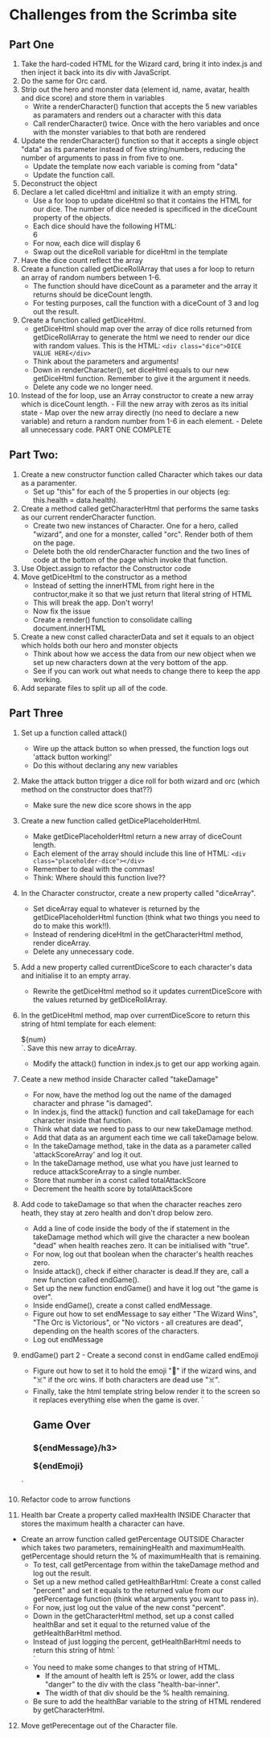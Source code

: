 # Challenges from the Scrimba site
## Part One
1. Take the hard-coded HTML for the Wizard card, bring it into index.js and then inject it back into its div with JavaScript.
2. Do the same for Orc card. 
3. Strip out the hero and monster data (element id, name, avatar, health and dice score) and store them in variables
    - Write a renderCharacter() function that accepts the 5 new variables as paramaters and renders out a character with this data
    - Call renderCharacter() twice. Once with the hero variables and once with the monster variables to that both are rendered
4. Update the renderCharacter() function so that it accepts a single object "data" as its parameter instead of five string/numbers, reducing the number of arguments to pass in from five to one.
    - Update the template now each variable is coming from "data"
    - Update the function call.
5. Deconstruct the object
6. Declare a let called diceHtml and initialize it with an empty string. 
    - Use a for loop to update diceHtml so that it contains the HTML for our dice. The number of dice needed is specificed in the diceCount property of the objects.
    - Each dice should have the following HTML: <div class="dice">6</div>
    - For now, each dice will display 6
    - Swap out the diceRoll variable for diceHtml in the template
7. Have the dice count reflect the array 
8. Create a function called getDiceRollArray that uses a for loop to return an array of random numbers between 1-6.
    - The function should have diceCount as a parameter and the array it returns should be diceCount length. 
    - For testing purposes, call the function with a diceCount of 3 and log out the result. 
9. Create a function called getDiceHtml. 
    - getDiceHtml should map over the array of dice rolls returned from getDiceRollArray to generate the html we need to render our dice with random values. This is the HTML: `<div class="dice">DICE VALUE HERE</div>`
    - Think about the parameters and arguments!
    - Down in renderCharacter(), set diceHtml equals to our new getDiceHtml function. Remember to give it the argument it needs. 
    - Delete any code we no longer need.
10.  Instead of the for loop, use an Array constructor to create a new array which is diceCount length.
    - Fill the new array with zeros as its initial state
    - Map over the new array directly (no need to declare a new variable) and return a random number from 1-6 in each element.
    -  Delete all unnecessary code.
PART ONE COMPLETE

## Part Two: 
1. Create a new constructor function called Character which takes our data as a paramenter.
    - Set up "this" for each of the 5 properties in our objects (eg: this.health = data.health).
2. Create a method called getCharacterHtml that performs the same tasks as our current renderCharacter function.
    - Create two new instances of Character. One for a hero, called "wizard", and one for a monster, called "orc". Render both of them on the page.
    - Delete both the old renderCharacter function and the two lines of code at the bottom of the page which invoke that function.
3. Use Object.assign to refactor the Constructor code  
4. Move getDiceHtml to the constructor as a method
    - Instead of setting the innerHTML from right here in the contructor,make it so that we just return that literal string of HTML
    - This will break the app. Don't worry!
    - Now fix the issue
    - Create a render() function to consolidate calling document.innerHTML
5. Create a new const called characterData and set it equals to an object which holds both our hero and monster objects
    - Think about how we access the data from our new object when we set up new characters down at the very bottom of the app. 
    - See if you can work out what needs to change there to keep the app working.
6. Add separate files to split up all of the code. 

## Part Three
1. Set up a function called attack()
    - Wire up the attack button so when pressed, the function logs out 'attack button working!'
    - Do this without declaring any new variables
2. Make the attack button trigger a dice roll for both wizard and orc (which method on the constructor does that??)
    - Make sure the new dice score shows in the app
3. Create a new function called getDicePlaceholderHtml.
    - Make getDicePlaceholderHtml return a new array of diceCount length.
    - Each element of the array should include this line of HTML: `<div class="placeholder-dice"></div>`
    - Remember to deal with the commas!
    - Think: Where should this function live??
4. In the Character constructor, create a new property called "diceArray".
    - Set diceArray equal to whatever is returned by the getDicePlaceholderHtml function (think what two things you need to do to make this work!!).
    - Instead of rendering diceHtml in the getCharacterHtml method, render diceArray.
    - Delete any unnecessary code.
5. Add a new property called currentDiceScore to each character's data and initialise it to an empty array.
    - Rewrite the getDiceHtml method so it updates currentDiceScore with the values returned by getDiceRollArray.
6. In the getDiceHtml method, map over currentDiceScore to return this string of html template for each element: <div class="dice">${num}</div>`. Save this new array to diceArray.
    - Modify the attack() function in index.js to get our app working again.
7. Ceate a new method inside Character called "takeDamage"
    - For now, have the method log out the name of the damaged character and phrase "is damaged".
    - In index.js, find the attack() function and call takeDamage for each character inside that function. 
    - Think what data we need to pass to our new takeDamage method.
    - Add that data as an argument each time we call takeDamage below.
    - In the takeDamage method, take in the data as a parameter called 'attackScoreArray' and log it out.
    - In the takeDamage method, use what you have just learned to reduce attackScoreArray to a single number.
    - Store that number in a const called totalAttackScore
    - Decrement the health score by totalAttackScore
8. Add code to takeDamage so that when the character reaches zero heath, they stay at zero health and don't drop below zero.
    - Add a line of code inside the body of the if statement in the takeDamage method which will give the character a new boolean "dead" when health reaches zero. It can be initialised with "true".
    - For now, log out that boolean when the character's health reaches zero.
    - Inside attack(), check if either character is dead.If they are, call a new function called endGame().
    - Set up the new function endGame() and have it log out "the game is over".
    - Inside endGame(), create a const called endMessage. 
    - Figure out how to set endMessage to say either "The Wizard Wins", "The Orc is Victorious", or "No victors - all creatures are dead", depending on the health scores of the characters.
    - Log out endMessage
9. endGame() part 2 - Create a second const in endGame called endEmoji
    - Figure out how to set it to hold the emoji "🔮" if the wizard wins, and "☠️" if the orc wins. If both characters are dead use "☠️".
    - Finally, take the html template string below render it to the screen so it replaces everything else when the game is over.
     `<div class="end-game">
        <h2>Game Over</h2>
        <h3>${endMessage}/h3>
        <p class="end-emoji">${endEmoji}</p>
    </div>` 
    
10. Refactor code to arrow functions
11. Health bar Create a property called maxHealth INSIDE Character that 
stores the maximum health a character can have.
- Create an arrow function called getPercentage OUTSIDE Character which takes two parameters, remainingHealth and maximumHealth. getPercentage should return the % of maximumHealth that is remaining.
    - To test, call getPercentage from within the takeDamage method and log out the result. 
    - Set up a new method called getHealthBarHtml: Create a const called "percent" and set it equals to the returned value from our getPercentage function (think what arguments you want to pass in).
    - For now, just log out the value of the new const "percent".
    - Down in the getCharacterHtml method, set up a const called healthBar and set it equal to the returned value of the getHealthBarHtml method.
    - Instead of just logging the percent, getHealthBarHtml needs to return this string of html:
        `<div class="health-bar-outer">
            <div class="health-bar-inner *YOUR CODE HERE* " 
                style="width: *YOUR CODE HERE* %;">
            </div>
        </div>`
    - You need to make some changes to that string of HTML.
        - If the amount of health left is 25% or lower, add the class "danger" to the div with the class "health-bar-inner".
        - The width of that div should be the % health remaining. 
    - Be sure to add the healthBar variable to the string of HTML rendered by getCharacterHtml.
12. Move getPerecentage out of the Character file.